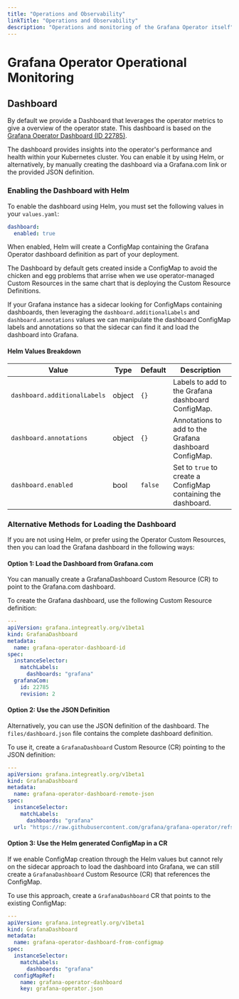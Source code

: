 ```yaml
---
title: "Operations and Observability"
linkTitle: "Operations and Observability"
description: "Operations and monitoring of the Grafana Operator itself"
---
```


# Grafana Operator Operational Monitoring

## Dashboard

By default we provide a Dashboard that leverages the operator metrics to give a overview of the operator state. This dashboard is based on the [Grafana Operator Dashboard (ID 22785)](https://grafana.com/grafana/dashboards/22785-grafana-operator/).

The dashboard provides insights into the operator's performance and health within your Kubernetes cluster. You can enable it by using Helm, or alternatively, by manually creating the dashboard via a Grafana.com link or the provided JSON definition.

### Enabling the Dashboard with Helm

To enable the dashboard using Helm, you must set the following values in your `values.yaml`:

```yaml
dashboard:
  enabled: true
```

When enabled, Helm will create a ConfigMap containing the Grafana Operator dashboard definition as part of your deployment.

The Dashboard by default gets created inside a ConfigMap to avoid the chicken and egg problems that arrise when we use operator-managed Custom Resources in the same chart that is deploying the Custom Resource Definitions.

If your Grafana instance has a sidecar looking for ConfigMaps containing dashboards, then leveraging the `dashboard.additionalLabels` and `dashboard.annotations` values we can manipulate the dashboard ConfigMap labels and annotations so that the sidecar can find it and load the dashboard into Grafana.

#### Helm Values Breakdown

| **Value**                        | **Type**  | **Default**  | **Description**                                                     |
|----------------------------------|-----------|-------------|----------------------------------------------------------------------|
| `dashboard.additionalLabels`     | object    | `{}`        | Labels to add to the Grafana dashboard ConfigMap.                    |
| `dashboard.annotations`          | object    | `{}`        | Annotations to add to the Grafana dashboard ConfigMap.               |
| `dashboard.enabled`              | bool      | `false`     | Set to `true` to create a ConfigMap containing the dashboard.        |

### Alternative Methods for Loading the Dashboard

If you are not using Helm, or prefer using the Operator Custom Resources, then you can load the Grafana dashboard in the following ways:

#### Option 1: Load the Dashboard from Grafana.com

You can manually create a GrafanaDashboard Custom Resource (CR) to point to the Grafana.com dashboard.

To create the Grafana dashboard, use the following Custom Resource definition:

```yaml
---
apiVersion: grafana.integreatly.org/v1beta1
kind: GrafanaDashboard
metadata:
  name: grafana-operator-dashboard-id
spec:
  instanceSelector:
    matchLabels:
      dashboards: "grafana"
  grafanaCom:
    id: 22785
    revision: 2
```

#### Option 2: Use the JSON Definition

Alternatively, you can use the JSON definition of the dashboard. The `files/dashboard.json` file contains the complete dashboard definition.

To use it, create a `GrafanaDashboard` Custom Resource (CR) pointing to the JSON definition:

```yaml
---
apiVersion: grafana.integreatly.org/v1beta1
kind: GrafanaDashboard
metadata:
  name: grafana-operator-dashboard-remote-json
spec:
  instanceSelector:
    matchLabels:
      dashboards: "grafana"
  url: "https://raw.githubusercontent.com/grafana/grafana-operator/refs/heads/master/deploy/helm/grafana-operator/files/dashboard.json"
```

#### Option 3: Use the Helm generated ConfigMap in a CR

If we enable ConfigMap creation through the Helm values but cannot rely on the sidecar approach to load the dashboard into Grafana, we can still create a `GrafanaDashboard` Custom Resource (CR) that references the ConfigMap.

To use this approach, create a `GrafanaDashboard` CR that points to the existing ConfigMap:

```yaml
---
apiVersion: grafana.integreatly.org/v1beta1
kind: GrafanaDashboard
metadata:
  name: grafana-operator-dashboard-from-configmap
spec:
  instanceSelector:
    matchLabels:
      dashboards: "grafana"
  configMapRef:
    name: grafana-operator-dashboard
    key: grafana-operator.json
```
